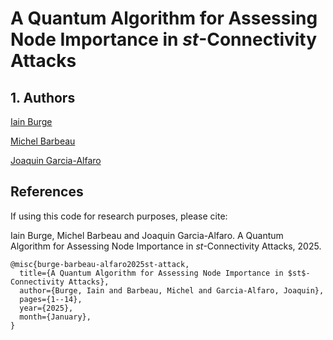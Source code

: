 # A Quantum Algorithm for Assessing Node Importance in $st$-Connectivity Attacks

## 1. Authors

<a href="https://github.com/iain-burge/iain-burge">Iain Burge</a>

<a href="https://carleton.ca/scs/people/michel-barbeau/">Michel Barbeau</a>

<a href="http://www-public.imtbs-tsp.eu/~garcia_a/web/">Joaquin Garcia-Alfaro</a>

## References

If using this code for research purposes, please cite:

Iain Burge, Michel Barbeau and Joaquin Garcia-Alfaro. A Quantum Algorithm for Assessing Node Importance in $st$-Connectivity Attacks, 2025.

```
@misc{burge-barbeau-alfaro2025st-attack,
  title={A Quantum Algorithm for Assessing Node Importance in $st$-Connectivity Attacks},
  author={Burge, Iain and Barbeau, Michel and Garcia-Alfaro, Joaquin},
  pages={1--14},
  year={2025},
  month={January},
}
```



